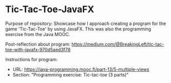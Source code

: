 # Tic-Tac-Toe-JavaFX

Purpose of repository: Showcase how I approach creating a program for the game 'Tic-Tac-Toe' by using JavaFX. This was also the programming exercise from the Java MOOC.

Post-reflection about program: https://medium.com/@BreakingLeft/tic-tac-toe-with-javafx-970d5aed3f78

Instructions for program:
- URL: https://java-programming.mooc.fi/part-13/5-multiple-views
- Section: "Programming exercise: Tic-tac-toe (3 parts)"

